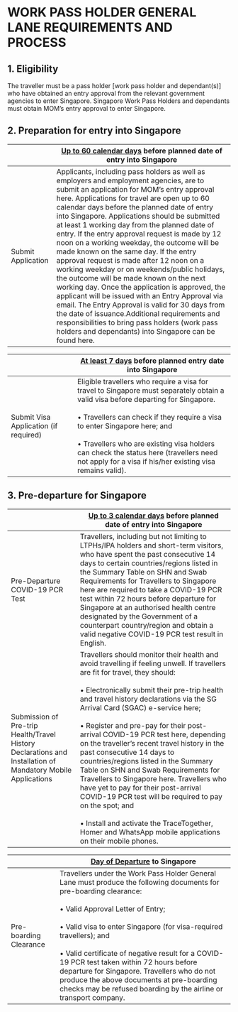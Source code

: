 # WORK PASS HOLDER GENERAL LANE REQUIREMENTS AND PROCESS
## 1. Eligibility

The traveller must be a pass holder [work pass holder and dependant(s)] who have obtained an entry approval from the relevant government agencies to enter Singapore. Singapore Work Pass Holders and dependants must obtain MOM’s entry approval to enter Singapore.

## 2. Preparation for entry into Singapore

|| <ins>Up to 60 calendar days</ins> before planned date of entry into Singapore |
| --- | --- |
| Submit Application | Applicants, including pass holders as well as employers and employment agencies, are to submit an application for MOM’s entry approval here. Applications for travel are open up to 60 calendar days before the planned date of entry into Singapore. Applications should be submitted at least 1 working day from the planned date of entry. If the entry approval request is made by 12 noon on a working weekday, the outcome will be made known on the same day. If the entry approval request is made after 12 noon on a working weekday or on weekends/public holidays, the outcome will be made known on the next working day. Once the application is approved, the applicant will be issued with an Entry Approval via email. The Entry Approval is valid for 30 days from the date of issuance.Additional requirements and responsibilities to bring pass holders (work pass holders and dependants) into Singapore can be found here. |
 
|| <ins>At least 7 days</ins> before planned entry date into Singapore |
| --- | --- |
| Submit Visa Application (if required) | Eligible travellers who require a visa for travel to Singapore must separately obtain a valid visa before departing for Singapore. <br><br>•	Travellers can check if they require a visa to enter Singapore here; and<br><br>•	Travellers who are existing visa holders can check the status here (travellers need not apply for a visa if his/her existing visa remains valid).<br/> |

## 3. Pre-departure for Singapore

|| <ins>Up to 3 calendar days</ins> before planned date of entry into Singapore |
| --- | --- |
| Pre-Departure COVID-19 PCR Test  | Travellers, including but not limiting to LTPHs/IPA holders and short-term visitors, who have spent the past consecutive 14 days to certain countries/regions listed in the Summary Table on SHN and Swab Requirements for Travellers to Singapore here are required to take a COVID-19 PCR test within 72 hours before departure for Singapore at an authorised health centre designated by the Government of a counterpart country/region and obtain a valid negative COVID-19 PCR test result in English. |
| Submission of Pre-trip Health/Travel History Declarations and Installation of Mandatory Mobile Applications | Travellers should monitor their health and avoid travelling if feeling unwell. If travellers are fit for travel, they should:<br><br>•	Electronically submit their pre-trip health and travel history declarations via the SG Arrival Card (SGAC) e-service here;<br><br>•	Register and pre-pay for their post-arrival COVID-19 PCR test here, depending on the traveller’s recent travel history in the past consecutive 14 days to countries/regions listed in the Summary Table on SHN and Swab Requirements for Travellers to Singapore here. Travellers who have yet to pay for their post-arrival COVID-19 PCR test will be required to pay on the spot; and<br><br>•	Install and activate the TraceTogether, Homer and WhatsApp mobile applications on their mobile phones.<br/> |

|| <ins>Day of Departure</ins> to Singapore |
| --- | --- |
| Pre-boarding Clearance | Travellers under the Work Pass Holder General Lane must produce the following documents for pre-boarding clearance:<br><br>•	Valid Approval Letter of Entry;<br><br>•	Valid visa to enter Singapore (for visa-required travellers); and<br><br>•	Valid certificate of negative result for a COVID-19 PCR test taken within 72 hours before departure for Singapore. Travellers who do not produce the above documents at pre-boarding checks may be refused boarding by the airline or transport company. |
